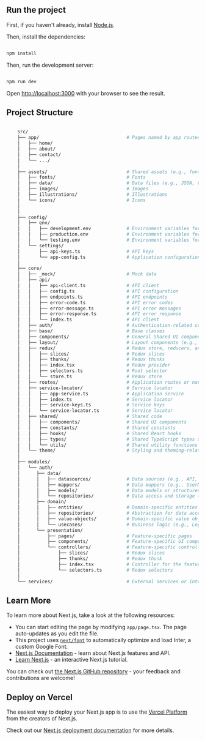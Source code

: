 ## Run the project

First, if you haven't already, install [Node.js](https://nodejs.org/en/download/).

Then, install the dependencies:

```bash

npm install

```

Then, run the development server:

```bash

npm run dev

```

Open [http://localhost:3000](http://localhost:3000) with your browser to see the result.

## Project Structure

```bash

    src/
    ├── app/                                # Pages named by app routes
    │   ├── home/
    │   ├── about/
    │   ├── contact/
    │   └── .../
    │
    ├── assets/                             # Shared assets (e.g., fonts, images)
    │   ├── fonts/                          # Fonts
    │   ├── data/                           # Data files (e.g., JSON, CSV)
    │   ├── images/                         # Images
    │   ├── illustrations/                  # Illustrations
    │   └── icons/                          # Icons
    │
    │
    ├── config/
    │   ├── env/
    │   │   ├── development.env             # Environment variables for development
    │   │   ├── production.env              # Environment variables for production
    │   │   └── testing.env                 # Environment variables for testing
    │   └── settings/
    │       ├── api-keys.ts                 # API keys
    │       └── app-config.ts               # Application configuration
    │
    ├── core/
    │   ├── _mock/                          # Mock data
    │   ├── api/
    │   │   ├── api-client.ts               # API client
    │   │   ├── config.ts                   # API configuration
    │   │   ├── endpoints.ts                # API endpoints
    │   │   ├── error-code.ts               # API error codes
    │   │   ├── error-message.ts            # API error messages
    │   │   ├── error-response.ts           # API error response
    │   │   └── index.ts                    # API client
    │   ├── auth/                           # Authentication-related code
    │   ├── base/                           # Base classes
    │   ├── components/                     # General Shared UI components
    │   ├── layout/                         # Layout components (e.g., header, footer)
    │   ├── redux/                          # Redux store, reducers, and thunk
    │   │   ├── slices/                     # Redux slices
    │   │   ├── thunks/                     # Redux thunks
    │   │   ├── index.tsx                   # Redux provider
    │   │   ├── selectors.ts                # Root selector
    │   │   └── store.ts                    # Redux store
    │   ├── routes/                         # Application routes or navigation paths
    │   ├── service-locator/                # Service locator
    │   │   ├── app-service.ts              # Application service
    │   │   ├── index.ts                    # Service locator
    │   │   ├── service-keys.ts             # Service keys
    │   │   └── service-locator.ts          # Service locator
    │   ├── shared/                         # Shared code
    │   │   ├── components/                 # Shared UI components
    │   │   ├── constants/                  # Shared constants
    │   │   ├── hooks/                      # Shared React hooks
    │   │   ├── types/                      # Shared TypeScript types and interfaces
    │   │   └── utils/                      # Shared utility functions and helpers
    │   └── theme/                          # Styling and theming-related files
    │
    ├── modules/
    │   └── auth/
    │      ├── data/
    │      │   ├── datasources/             # Data sources (e.g., API, LocalStorage)
    │      │   ├── mappers/                 # Data mappers (e.g., UserMapper)
    │      │   ├── models/                  # Data models or structures for data transfer without behavior (e.g., User, Post)
    │      │   └── repositories/            # Data access and storage (e.g., UserRepository)
    │      ├── domain/
    │      │   ├── entities/                # Domain-specific entities with behavior and business rules (e.g., User, Post)
    │      │   ├── repositories/            # Abstraction for data access (e.g., UserRepository)
    │      │   ├── value-objects/           # Domain-specific value objects (e.g., PatientName for Patient entity having firstName and lastName)
    │      │   └── usecases/                # Business logic (e.g., Login, Logout)
    │      └── presentation/
    │          ├── pages/                   # Feature-specific pages
    │          ├── components/              # Feature-specific UI components
    │          └── controllers/             # Feature-specific controllers
    │              ├── slices/              # Redux slices
    │              ├── thunks/              # Redux thunk
    │              ├── index.tsx            # Controller for the feature
    │              └── selectors.ts         # Redux selectors
    │
    └── services/                           # External services or integrations

```

## Learn More

To learn more about Next.js, take a look at the following resources:

- You can start editing the page by modifying `app/page.tsx`. The page auto-updates as you edit the file.
- This project uses [`next/font`](https://nextjs.org/docs/basic-features/font-optimization) to automatically optimize and load Inter, a custom Google Font.
- [Next.js Documentation](https://nextjs.org/docs) - learn about Next.js features and API.
- [Learn Next.js](https://nextjs.org/learn) - an interactive Next.js tutorial.

You can check out [the Next.js GitHub repository](https://github.com/vercel/next.js/) - your feedback and contributions are welcome!

## Deploy on Vercel

The easiest way to deploy your Next.js app is to use the [Vercel Platform](https://vercel.com/new?utm_medium=default-template&filter=next.js&utm_source=create-next-app&utm_campaign=create-next-app-readme) from the creators of Next.js.

Check out our [Next.js deployment documentation](https://nextjs.org/docs/deployment) for more details.
